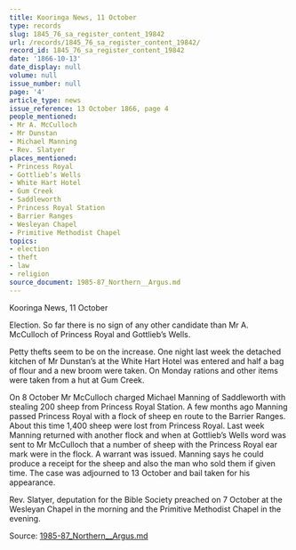 ```yaml
---
title: Kooringa News, 11 October
type: records
slug: 1845_76_sa_register_content_19842
url: /records/1845_76_sa_register_content_19842/
record_id: 1845_76_sa_register_content_19842
date: '1866-10-13'
date_display: null
volume: null
issue_number: null
page: '4'
article_type: news
issue_reference: 13 October 1866, page 4
people_mentioned:
- Mr A. McCulloch
- Mr Dunstan
- Michael Manning
- Rev. Slatyer
places_mentioned:
- Princess Royal
- Gottlieb’s Wells
- White Hart Hotel
- Gum Creek
- Saddleworth
- Princess Royal Station
- Barrier Ranges
- Wesleyan Chapel
- Primitive Methodist Chapel
topics:
- election
- theft
- law
- religion
source_document: 1985-87_Northern__Argus.md
---
```


Kooringa News, 11 October

Election.  So far there is no sign of any other candidate than Mr A. McCulloch of Princess Royal and Gottlieb’s Wells.

Petty thefts seem to be on the increase.  One night last week the detached kitchen of Mr Dunstan’s at the White Hart Hotel was entered and half a bag of flour and a new broom were taken.  On Monday rations and other items were taken from a hut at Gum Creek.

On 8 October Mr McCulloch charged Michael Manning of Saddleworth with stealing 200 sheep from Princess Royal Station.  A few months ago Manning passed Princess Royal with a flock of sheep en route to the Barrier Ranges.  About this time 1,400 sheep were lost from Princess Royal.  Last week Manning returned with another flock and when at Gottlieb’s Wells word was sent to Mr McCulloch that a number of sheep with the Princess Royal ear mark were in the flock.  A warrant was issued.  Manning says he could produce a receipt for the sheep and also the man who sold them if given time.  The case was adjourned to 13 October and bail taken for his appearance.

Rev. Slatyer, deputation for the Bible Society preached on 7 October at the Wesleyan Chapel in the morning and the Primitive Methodist Chapel in the evening.

Source: [1985-87_Northern__Argus.md](/downloads/markdown/1985-87_Northern__Argus.md)
